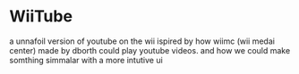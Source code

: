 # WiiTube

a unnafoil version of youtube on the wii
ispired by how  wiimc (wii medai center) made by dborth could play youtube videos.
and how we could make somthing simmalar with a more intutive ui
